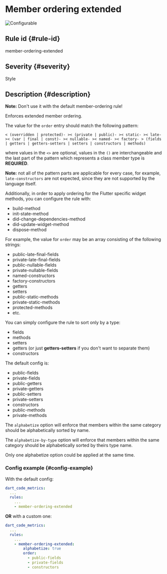 # Member ordering extended

![Configurable](https://img.shields.io/badge/-configurable-informational)

## Rule id {#rule-id}

member-ordering-extended

## Severity {#severity}

Style

## Description {#description}

**Note:** Don't use it with the default member-ordering rule!

Enforces extended member ordering.

The value for the `order` entry should match the following pattern:

`
< (overridden | protected)- >< (private | public)- >< static- >< late- >< (var | final | const)- >< nullable- >< named- >< factory- > (fields | getters | getters-setters | setters | constructors | methods)
`

where values in the `<>` are optional, values in the `()` are interchangeable and the last part of the pattern which represents a class member type is **REQUIRED**.

**Note:** not all of the pattern parts are applicable for every case, for example, `late-constructors` are not expected, since they are not supported by the language itself.

Additionally, in order to apply ordering for the Flutter specific widget methods, you can configure the rule with:

* build-method
* init-state-method
* did-change-dependencies-method
* did-update-widget-method
* dispose-method

For example, the value for `order` may be an array consisting of the following strings:

* public-late-final-fields
* private-late-final-fields
* public-nullable-fields
* private-nullable-fields
* named-constructors
* factory-constructors
* getters
* setters
* public-static-methods
* private-static-methods
* protected-methods
* etc.

You can simply configure the rule to sort only by a type:

* fields
* methods
* setters
* getters (or just **getters-setters** if you don't want to separate them)
* constructors

The default config is:

* public-fields
* private-fields
* public-getters
* private-getters
* public-setters
* private-setters
* constructors
* public-methods
* private-methods

The `alphabetize` option will enforce that members within the same category should be alphabetically sorted by name.

The `alphabetize-by-type` option will enforce that members within the same category should be alphabetically sorted by theirs type name.

Only one alphabetize option could be applied at the same time.

### Config example {#config-example}

With the default config:

```yaml
dart_code_metrics:
  ...
  rules:
    ...
    - member-ordering-extended
```

**OR** with a custom one:

```yaml
dart_code_metrics:
  ...
  rules:
    ...
    - member-ordering-extended:
        alphabetize: true
        order:
          - public-fields
          - private-fields
          - constructors
```
